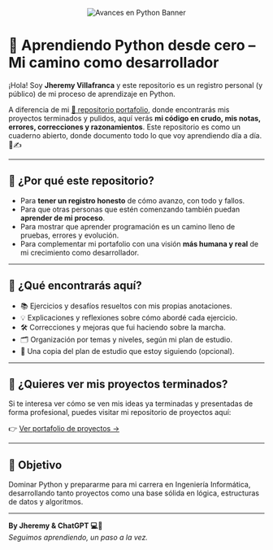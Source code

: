 <p align="center">
  <img src="ruta/a/tu/imagen/banner_py.png" alt="Avances en Python Banner">
</p>

# 🐍 Aprendiendo Python desde cero – Mi camino como desarrollador

¡Hola! Soy **Jheremy Villafranca** y este repositorio es un registro personal (y público) de mi proceso de aprendizaje en Python.

A diferencia de mi [📁 repositorio portafolio](https://github.com/jhervs/jheremy-portafolio), donde encontrarás mis proyectos terminados y pulidos, aquí verás **mi código en crudo, mis notas, errores, correcciones y razonamientos**. Este repositorio es como un cuaderno abierto, donde documento todo lo que voy aprendiendo día a día. 🧠✍️

---

## 🌱 ¿Por qué este repositorio?

- Para **tener un registro honesto** de cómo avanzo, con todo y fallos.
- Para que otras personas que estén comenzando también puedan **aprender de mi proceso**.
- Para mostrar que aprender programación es un camino lleno de pruebas, errores y evolución.
- Para complementar mi portafolio con una visión **más humana y real** de mi crecimiento como desarrollador.

---

## 📌 ¿Qué encontrarás aquí?

- 📚 Ejercicios y desafíos resueltos con mis propias anotaciones.
- 💡 Explicaciones y reflexiones sobre cómo abordé cada ejercicio.
- 🛠️ Correcciones y mejoras que fui haciendo sobre la marcha.
- 🗂️ Organización por temas y niveles, según mi plan de estudio.
- 🧭 Una copia del plan de estudio que estoy siguiendo (opcional).

---

## 🔗 ¿Quieres ver mis proyectos terminados?

Si te interesa ver cómo se ven mis ideas ya terminadas y presentadas de forma profesional, puedes visitar mi repositorio de proyectos aquí:

👉 [Ver portafolio de proyectos →](https://github.com/jhervs/jheremy-portafolio)

---

## 🚀 Objetivo

Dominar Python y prepararme para mi carrera en Ingeniería Informática, desarrollando tanto proyectos como una base sólida en lógica, estructuras de datos y algoritmos.

---

**By Jheremy & ChatGPT 💻🩵**  
_Seguimos aprendiendo, un paso a la vez._
